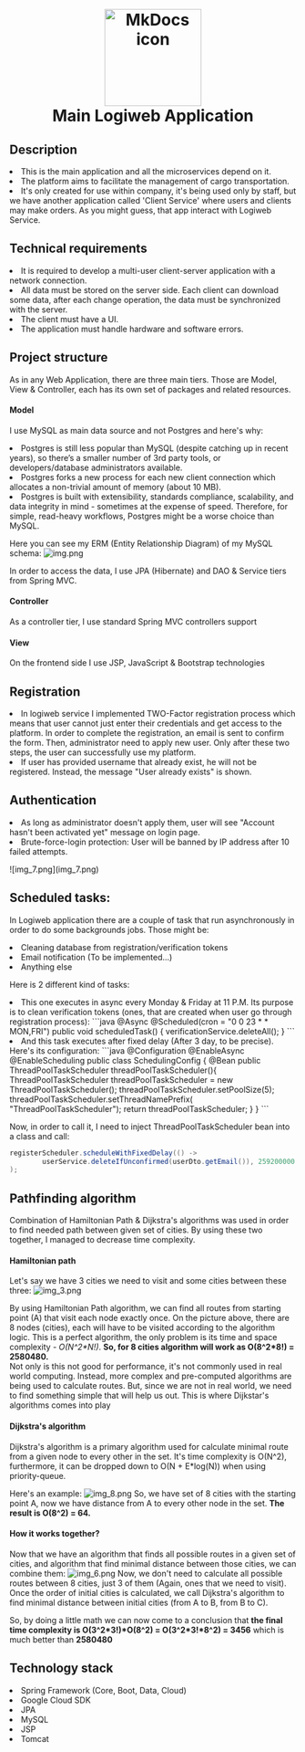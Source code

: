 <h1 align="center">
<br><img src="https://dwglogo.com/wp-content/uploads/2017/12/Spring_Framework_logo_01.png" alt="MkDocs icon" width="170">
<br>Main Logiweb Application
</h1>

## Description

<dl>
<li>This is the main application and all the microservices depend on it.</li>
<li>The platform aims to facilitate the management of cargo transportation.</li>
<li>It's only created for use within company, it's being used only by staff, 
but we have another application called 'Client Service' where users and clients may make orders. As you might guess, 
that app interact with Logiweb Service.</li>
</dl>

<!-- https://shields.io/ -->

## Technical requirements
<dl>
<li>It is required to develop a multi-user client-server application with a network connection.</li>
<li>All data must be stored on the server side. Each client can download some data, after each change operation, the data must be synchronized with the server.</li>
<li>The client must have a UI.</li>
<li>The application must handle hardware and software errors.</li>
</dl>

## Project structure

As in any Web Application, there are three main tiers. 
Those are Model, View & Controller, each has its own set of packages and related resources.

#### Model
I use MySQL as main data source and not Postgres and here's why:<br>
<dl>
<li>Postgres is still less popular than MySQL (despite catching up in recent years), 
so there’s a smaller number of 3rd party tools, or developers/database administrators available.</li>
<li>Postgres forks a new process for each new client connection which allocates 
a non-trivial amount of memory (about 10 MB).</li>
<li>Postgres is built with extensibility, standards compliance, scalability, and data integrity in mind - 
sometimes at the expense of speed. Therefore, for simple, read-heavy workflows, 
Postgres might be a worse choice than MySQL.</li>
</dl>

Here you can see my ERM (Entity Relationship Diagram) of my MySQL schema:
![img.png](img.png)

In order to access the data, I use JPA (Hibernate) and DAO & Service tiers from Spring MVC.
#### Controller

As a controller tier, I use standard Spring MVC controllers support

#### View

On the frontend side I use JSP, JavaScript & Bootstrap technologies

## Registration

<dl>
<li>In logiweb service I implemented TWO-Factor registration process which means that user cannot 
just enter their credentials and get access to the platform. In order to complete the registration, 
an email is sent to confirm the form. Then, administrator need to apply new user. 
Only after these two steps, the user can successfully use my platform.</li>
<li>If user has provided username that already exist, he will not be registered. 
Instead, the message "User already exists" is shown.</li>
</dl>

## Authentication

<dl>
<li>As long as administrator doesn't apply them, user will see "Account hasn't been activated yet" 
message on login page.</li>
<li>Brute-force-login protection: User will be banned by IP address after 10 failed attempts.</li>
</dl>
![img_7.png](img_7.png)

## Scheduled tasks:

In Logiweb application there are a couple of task that run asynchronously in order to do some backgrounds jobs. 
Those might be:
<dl>
<li>Cleaning database from registration/verification tokens</li>
<li>Email notification (To be implemented...)</li>
<li>Anything else</li>
</dl>

Here is 2 different kind of tasks:


<dl>
<li>
This one executes in async every Monday & Friday at 11 P.M. Its purpose is to clean verification tokens 
(ones, that are created when user go through registration process):
```java
@Async
@Scheduled(cron = "0 0 23 * * MON,FRI")
public void scheduledTask() {
    verificationService.deleteAll();
}
```
</li>

<li>
And this task executes after fixed delay (After 3 day, to be precise). Here's its configuration:
```java
@Configuration
@EnableAsync
@EnableScheduling
public class SchedulingConfig {
    @Bean
    public ThreadPoolTaskScheduler threadPoolTaskScheduler(){
        ThreadPoolTaskScheduler threadPoolTaskScheduler
                = new ThreadPoolTaskScheduler();
        threadPoolTaskScheduler.setPoolSize(5);
        threadPoolTaskScheduler.setThreadNamePrefix(
                "ThreadPoolTaskScheduler");
        return threadPoolTaskScheduler;
    }
}
```

Now, in order to call it, I need to inject ThreadPoolTaskScheduler bean into a class and call:
```java
registerScheduler.scheduleWithFixedDelay(() -> 
        userService.deleteIfUnconfirmed(userDto.getEmail()), 259200000
);
```
</li>
</dl>

## Pathfinding algorithm

Combination of Hamiltonian Path & Dijkstra's algorithms was used in order to find needed path between given set of cities.
By using these two together, I managed to decrease time complexity.

#### Hamiltonian path

Let's say we have 3 cities we need to visit and some cities between these three:
![img_3.png](img_3.png)

By using Hamiltonian Path algorithm, we can find all routes from starting point 
(A) that visit each node exactly once. 
On the picture above, there are 8 nodes (cities), each will have to be visited according to the algorithm logic.
This is a perfect algorithm, the only problem is its time and space complexity - *O(N^2\*N!)*. 
**So, for 8 cities algorithm will work as O(8^2*8!) = 2580480.**
<br>Not only is this not good for performance, it's not commonly used in real world computing. 
Instead, more complex and pre-computed algorithms are being used to calculate routes. 
But, since we are not in real world, we need to find something simple that will help us out. 
This is where Dijkstar's algorithms comes into play

#### Dijkstra's algorithm
Dijkstra's algorithm is a primary algorithm used for calculate 
minimal route from a given node to every other in the set. It's time complexity is O(N^2), 
furthermore, it can be dropped down to O(N + E*log(N)) when using priority-queue.

Here's an example:
![img_8.png](img_8.png)
So, we have set of 8 cities with the starting point A, now we have distance from A to every other node in the set.
**The result is O(8^2) = 64.**

#### How it works together?
Now that we have an algorithm that finds all possible routes in a given set of cities, and algorithm that find minimal distance between those cities, we can combine them:
![img_6.png](img_6.png)
Now, we don't need to calculate all possible routes between 8 cities, just 3 of them (Again, ones that we need to visit). Once the order of initial cities is calculated, 
we call Dijkstra's algorithm to find minimal distance between initial cities (from A to B, from B to C).

So, by doing a little math we can now come to a conclusion that **the final time complexity is O(3^2\*3!)\*O(8^2) = O(3^2\*3!\*8^2) = 3456** which is much better than **2580480**

## Technology stack
<dl>
<li>Spring Framework (Core, Boot, Data, Cloud)</li>
<li>Google Cloud SDK</li>
<li>JPA</li>
<li>MySQL</li>
<li>JSP</li>
<li>Tomcat</li>
</dl>

